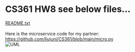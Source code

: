 # CS361 HW8 see below files...
[README.txt](https://github.com/liujuni/CS361/files/10720301/README.txt)
<br><br>
Here is the microservice code for my partner:
https://github.com/liujuni/CS361/blob/main/micro.py
<br>
![UML](https://user-images.githubusercontent.com/81600189/218411520-b923c2ac-d02b-4a0f-baa1-0e515b47f4cb.png)
